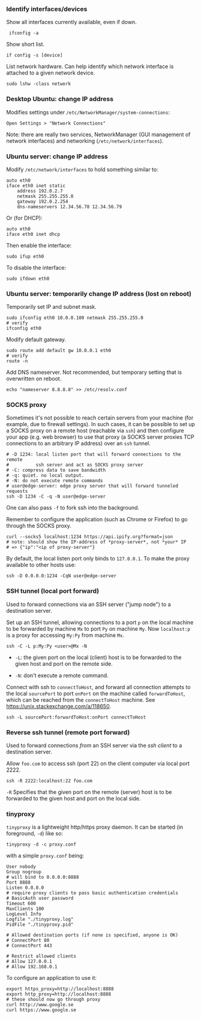 ### Identify interfaces/devices

Show all interfaces currently available, even if down.

     ifconfig -a

Show short list.

    if config -s [device]

List network hardware. Can help identify which network interface is attached to
a given network device.

    sudo lshw -class network

### Desktop Ubuntu: change IP address

Modifies settings under `/etc/NetworkManager/system-connections`:

    Open Settings > "Network Connections"

Note: there are really two services, NetworkManager (GUI management of network
interfaces) and networking (`/etc/network/interfaces`).

### Ubuntu server: change IP address

Modify `/etc/network/interfaces` to hold something similar to:

    auto eth0
    iface eth0 inet static
        address 192.0.2.7
        netmask 255.255.255.0
        gateway 192.0.2.254
        dns-nameservers 12.34.56.78 12.34.56.79

Or (for DHCP):

    auto eth0
    iface eth0 inet dhcp

Then enable the interface:

    sudo ifup eth0

To disable the interface:

    sudo ifdown eth0


### Ubuntu server: temporarily change IP address (lost on reboot)

Temporarily set IP and subnet mask.

    sudo ifconfig eth0 10.0.0.100 netmask 255.255.255.0
    # verify
    ifconfig eth0

Modify default gateway.

    sudo route add default gw 10.0.0.1 eth0
    # verify
    route -n

Add DNS nameserver.  Not recommended, but temporary setting that is overwritten
on reboot.

    echo "nameserver 8.8.8.8" >> /etc/resolv.conf


### SOCKS proxy
Sometimes it's not possible to reach certain servers from your machine (for
example, due to firewall settings). In such cases, it can be possible to set up
a SOCKS proxy on a remote host (reachable via `ssh`) and then configure your app
(e.g. web browser) to use that proxy (a SOCKS server proxies TCP connections to
an arbitrary IP address) over an `ssh` tunnel.

    # -D 1234: local listen port that will forward connections to the remote
    #          ssh server and act as SOCKS proxy server
    # -C: compress data to save bandwidth
    # -q: quiet. no local output.
    # -N: do not execute remote commands
    # user@edge-server: edge proxy server that will forward tunneled requests
    ssh -D 1234 -C -q -N user@edge-server

One can also pass `-f` to fork ssh into the background.

Remember to configure the application (such as Chrome or Firefox) to go through
the SOCKS proxy.

    curl --socks5 localhost:1234 https://api.ipify.org?format=json
    # note: should show the IP-address of *proxy-server*, not *your* IP
    # => {"ip":"<ip of proxy-server"}

By default, the local listen port only binds to `127.0.0.1`. To make the proxy
available to other hosts use:

    ssh -D 0.0.0.0:1234 -CqN user@edge-server


### SSH tunnel (local port forward)
Used to forward connections via an SSH server ("jump node") to a destination
server.

Set up an SSH tunnel, allowing connections to a port `p` on the local machine to
be forwarded by machine `Mx` to port `Py` on machine `My`. Now `localhost:p` is
a proxy for accessing `My:Py` from machine `Mx`.

    ssh -C -L p:My:Py <user>@Mx -N

- `-L`: the given port on the local (client) host is to be forwarded to the
  given host and port on the remote side.

- `-N`: don't execute a remote command.

Connect with ssh to `connectToHost`, and forward all connection attempts to the
local `sourcePort` to port `onPort` on the machine called `forwardToHost`, which
can be reached from the `connectToHost` machine. See
https://unix.stackexchange.com/a/118650.

    ssh -L sourcePort:forwardToHost:onPort connectToHost


### Reverse ssh tunnel (remote port forward)
Used to forward connections *from* an SSH server via the *ssh client* to a
destination server.

Allow `foo.com` to access ssh (port 22) on the client computer via local port
2222.

    ssh -R 2222:localhost:22 foo.com

`-R` Specifies that the given port on the remote (server) host is to be
forwarded to the given host and port on the local side.


### tinyproxy
`tinyproxy` is a lightweight http/https proxy daemon. It can be started (in
foreground, `-d`) like so:

    tinyproxy -d -c proxy.conf

with a simple `proxy.conf` being:

    User nobody
    Group nogroup
    # will bind to 0.0.0.0:8888
    Port 8888
    Listen 0.0.0.0
    # require proxy clients to pass basic authentication credentials
    # BasicAuth user password
    Timeout 600
    MaxClients 100
    LogLevel Info
    Logfile "./tinyproxy.log"
    PidFile "./tinyproxy.pid"

    # Allowed destination ports (if none is specified, anyone is OK)
    # ConnectPort 80
    # ConnectPort 443

    # Restrict allowed clients
    # Allow 127.0.0.1
    # Allow 192.168.0.1

To configure an application to use it:

    export https_proxy=http://localhost:8888
    export http_proxy=http://localhost:8888
    # these should now go through proxy
    curl http://www.google.se
    curl https://www.google.se
